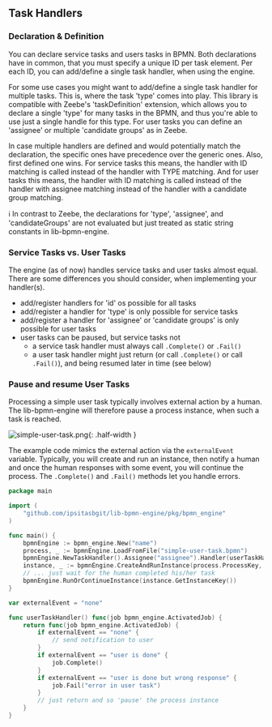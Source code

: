 
## Task Handlers

### Declaration & Definition

You can declare service tasks and users tasks in BPMN.
Both declarations have in common, that you must specify a unique ID per task element.
Per each ID, you can add/define a single task handler, when using the engine.

For some use cases you might want to add/define a single task handler for multiple tasks.
This is, where the task 'type' comes into play. This library is compatible with Zeebe's
'taskDefinition' extension, which allows you to declare a single 'type' for many tasks in the BPMN,
and thus you're able to use just a single handle for this type.
For user tasks you can define an 'assignee' or multiple 'candidate groups' as in Zeebe.

In case multiple handlers are defined and would potentially match the declaration,
the specific ones have precedence over the generic ones. Also, first defined one wins.
For service tasks this means, the handler with ID matching is called instead of the handler with TYPE matching.
And for user tasks this means, the handler with ID matching is called instead of the handler with assignee matching
instead of the handler with a candidate group matching.

ℹ️ In contrast to Zeebe, the declarations for 'type', 'assignee', and 'candidateGroups'
are not evaluated but just treated as static string constants in lib-bpmn-engine.

### Service Tasks vs. User Tasks

The engine (as of now) handles service tasks and user tasks almost equal.
There are some differences you should consider, when implementing your handler(s).

* add/register handlers for 'id' os possible for all tasks
* add/register a handler for 'type' is only possible for service tasks
* add/register a handler for 'assignee' or 'candidate groups' is only possible for user tasks
* user tasks can be paused, but service tasks not
    * a service task handler must always call ```.Complete()``` or ```.Fail()```
    * a user task handler might just return (or call ```.Complete()``` or call ```.Fail()```), and being resumed later in time (see below)

### Pause and resume User Tasks

Processing a simple user task typically involves external action by a human.
The lib-bpmn-engine will therefore pause a process instance, when such a task is reached.

![simple-user-task.png](./examples/pause_user_tasks/simple-user-task.png){: .half-width }

The example code mimics the external action via the ```externalEvent``` variable.
Typically, you will create and run an instance, then notify a human and once the human
responses with some event, you will continue the process.
The ```.Complete()``` and ```.Fail()``` methods let you handle errors.

<!-- MARKDOWN-AUTO-DOCS:START (CODE:src=./examples/pause_user_tasks/pause_user_tasks.go) -->
<!-- The below code snippet is automatically added from ./examples/pause_user_tasks/pause_user_tasks.go -->
```go
package main

import (
	"github.com/ipsitasbgit/lib-bpmn-engine/pkg/bpmn_engine"
)

func main() {
	bpmnEngine := bpmn_engine.New("name")
	process, _ := bpmnEngine.LoadFromFile("simple-user-task.bpmn")
	bpmnEngine.NewTaskHandler().Assignee("assignee").Handler(userTaskHandler())
	instance, _ := bpmnEngine.CreateAndRunInstance(process.ProcessKey, nil)
	// ... just wait for the human completed his/her task
	bpmnEngine.RunOrContinueInstance(instance.GetInstanceKey())
}

var externalEvent = "none"

func userTaskHandler() func(job bpmn_engine.ActivatedJob) {
	return func(job bpmn_engine.ActivatedJob) {
		if externalEvent == "none" {
			// send notification to user
		}
		if externalEvent == "user is done" {
			job.Complete()
		}
		if externalEvent == "user is done but wrong response" {
			job.Fail("error in user task")
		}
		// just return and so 'pause' the process instance
	}
}
```
<!-- MARKDOWN-AUTO-DOCS:END -->
